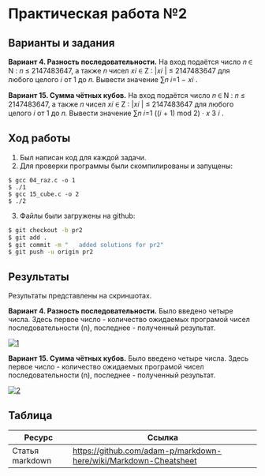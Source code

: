 # Практическая работа №2

## Варианты и задания

**Вариант 4. Разность последовательности.** На вход подаётся число
𝑛 ∈ N : 𝑛 ≤ 2147483647, а также 𝑛 чисел 𝑥𝑖 ∈ Z : |𝑥𝑖
| ≤ 2147483647 для
любого целого 𝑖 от 1 до 𝑛. Вывести значение ∑︁𝑛
𝑖=1
− 𝑥𝑖
.

**Вариант 15. Сумма чётных кубов.** На вход подаётся число 𝑛 ∈ N :
𝑛 ≤ 2147483647, а также 𝑛 чисел 𝑥𝑖 ∈ Z : |𝑥𝑖
| ≤ 2147483647 для любого
целого 𝑖 от 1 до 𝑛. Вывести значение ∑︁𝑛
𝑖=1
((𝑖 + 1) mod 2) · 𝑥
3
𝑖
. 
## Ход работы

1. Был написан код для каждой задачи.
2. Для проверки программы были скомпилированы и запущены: 
```
$ gcc 04_raz.c -o 1
$ ./1
$ gcc 15_cube.c -o 2
$ ./2
```
3. Файлы были загружены на github:
```sh
$ git checkout -b pr2
$ git add .
$ git commit -m "	added solutions for pr2"
$ git push -u origin pr2
```

## Результаты

Результаты представлены на скриншотах.

**Вариант 4. Разность последовательности.**
Было введено четыре числа. Здесь первое число - количество ожидаемых програмой чисел последовательности (n), последнее - полученный результат.

<a href="https://imgbb.com/"><img src="https://i.ibb.co/jkNG9Fp/1.png" alt="1" border="0"></a>


**Вариант 15. Сумма чётных кубов.**
Было введено четыре числа. Здесь первое число - количество ожидаемых програмой чисел последовательности (n), последнее - полученный результат.

<a href="https://imgbb.com/"><img src="https://i.ibb.co/ZWT73Xb/2.png" alt="2" border="0"></a>
## Таблица

| Ресурс          | Ссылка                                                           |
| ------------    | -----------------------------------------------------------------|
| Статья markdown | https://github.com/adam-p/markdown-here/wiki/Markdown-Cheatsheet |
